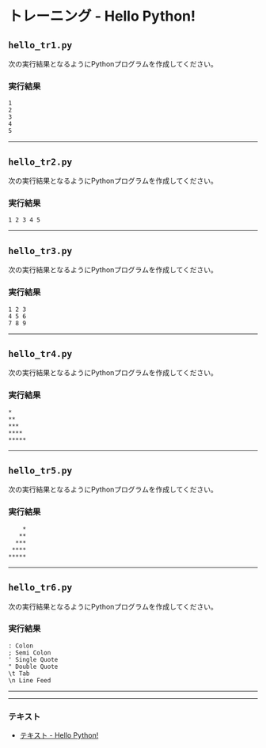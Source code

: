 # トレーニング - Hello Python!

## `hello_tr1.py`

次の実行結果となるようにPythonプログラムを作成してください。

### 実行結果

``` 
1
2
3
4
5
```

---

## `hello_tr2.py`

次の実行結果となるようにPythonプログラムを作成してください。

### 実行結果

``` 
1 2 3 4 5
```

---

## `hello_tr3.py`

次の実行結果となるようにPythonプログラムを作成してください。

### 実行結果

``` 
1 2 3
4 5 6
7 8 9
```

---

## `hello_tr4.py`

次の実行結果となるようにPythonプログラムを作成してください。

### 実行結果

``` 
*
**
***
****
*****
```

---

## `hello_tr5.py`

次の実行結果となるようにPythonプログラムを作成してください。

### 実行結果

``` 
    *
   **
  ***
 ****
*****
```

---

## `hello_tr6.py`

次の実行結果となるようにPythonプログラムを作成してください。

### 実行結果

``` 
: Colon
; Semi Colon
' Single Quote
" Double Quote
\t Tab
\n Line Feed
```

---

---

### テキスト

* [テキスト - Hello Python!](../text/01_basic.md)
